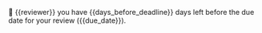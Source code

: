:calendar: {{reviewer}} you have {{days_before_deadline}} days left before the due date for your review ({{due_date}}).
